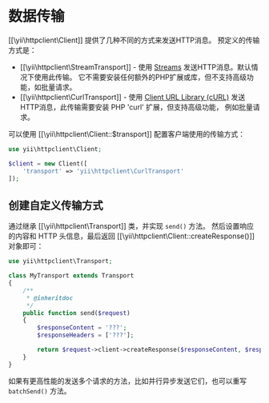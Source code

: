 数据传输
==========

[[\yii\httpclient\Client]] 提供了几种不同的方式来发送HTTP消息。
预定义的传输方式是：

 - [[\yii\httpclient\StreamTransport]] - 使用 [Streams](https://php.net/manual/en/book.stream.php) 发送HTTP消息。默认情况下使用此传输。 它不需要安装任何额外的PHP扩展或库，但不支持高级功能，如批量请求。
 - [[\yii\httpclient\CurlTransport]] - 使用 [Client URL Library (cURL)](https://php.net/manual/en/book.curl.php) 发送HTTP消息，此传输需要安装 PHP 'curl' 扩展，但支持高级功能， 例如批量请求。

可以使用 [[\yii\httpclient\Client::$transport]] 配置客户端使用的传输方式：

```php
use yii\httpclient\Client;

$client = new Client([
    'transport' => 'yii\httpclient\CurlTransport'
]);
```


## 创建自定义传输方式

通过继承 [[\yii\httpclient\Transport]] 类，并实现 `send()` 方法。 然后设置响应的内容和 HTTP 头信息，最后返回 [[\yii\httpclient\Client::createResponse()]] 对象即可：

```php
use yii\httpclient\Transport;

class MyTransport extends Transport
{
    /**
     * @inheritdoc
     */
    public function send($request)
    {
        $responseContent = '???';
        $responseHeaders = ['???'];

        return $request->client->createResponse($responseContent, $responseHeaders);
    }
}
```

如果有更高性能的发送多个请求的方法，比如并行异步发送它们，也可以重写 `batchSend()` 方法。
